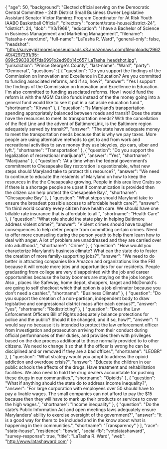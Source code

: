 {
  "age": 50,
  "background": "Elected official serving on the Democratic Central Committee - 24th District Small Business Owner Legislative Assistant Senator Victor Ramirez Program Coordinator for At Risk Youth IAABO Basketball Official",
  "directory": "content/state-house/district-24",
  "district": 24,
  "dob": "1/3/1968",
  "education": "I have a Bachelor of Science in Business Management and Marketing Management",
  "filename": "latasha-r-ward.md",
  "full-name": "LaTasha R. Ward",
  "general-only": false,
  "headshot": "http://surveygizmoresponseuploads.s3.amazonaws.com/fileuploads/296249/4297291/95-899c5983838f7da6991b2ed96b14c657_LaTasha_headshot.jpg",
  "jurisdiction": "Prince George's County",
  "last-name": "Ward",
  "party": "Democrat",
  "questions": [
    {
      "question": "Do you support the findings of the Commission on Innovation and Excellence in Education? Are you committed to funding associated reforms, and if so, how?",
      "answer": "Yes I support the findings of the Commission on Innovation and Excellence in Education. I'm also committed to funding associated reforms. How I would fund the reform is with the MGM Casino funds instead of the the money going into a general fund would like to see it put in a sat aside education fund.",
      "shortname": "Kirwan"
    },
    {
      "question": "Is Maryland’s transportation spending appropriately balanced between roads and transit? Does the state have the resources to meet its transportation needs? With the cancellation of the Red Line and the advent of BaltimoreLink, is the Baltimore region adequately served by transit?",
      "answer": "The state have adequate money to meet the transportation needs because that is why we pay taxes. More people are using alternative methods to get to and from work and recreational activities to save money they use bicycles, zip cars, ulber and  lyft.",
      "shortname": "Transportation"
    },
    {
      "question": "Do you support the legalization of recreational marijuana?",
      "answer": "Yes",
      "shortname": "Marijuana"
    },
    {
      "question": "At a time when the federal government’s commitment to Chesapeake Bay restoration is questionable, what new steps should Maryland take to protect this resource?",
      "answer": "We need to continue to educate the residents of Maryland on how to keep the resources in the the Chesapeake growing. People in this area love Crabs so if there is a shortage people are upset if communication is provided then the citizen can help protect the Chesapeake Bay.",
      "shortname": "Chesapeake Bay"
    },
    {
      "question": "What steps should Maryland take to ensure the broadest possible access to affordable health care?",
      "answer": "In third world country every citizen have health care. We should have one billable rate insurance that is affordable to all.",
      "shortname": "Health Care"
    },
    {
      "question": "What role should the state play in helping Baltimore address violent crime?",
      "answer": "Violent crimes should have tougher consequences to help deter people from committing certain crimes. Need to offer more counseling during the person youth to help them learn how to deal with anger. A lot of problem are unaddressed and they are carried over into adulthood.",
      "shortname": "Crime"
    },
    {
      "question": "How would you characterize Maryland’s business climate? What can the state do to foster the creation of more family-supporting jobs?",
      "answer": "We need to do better in attracting companies like Amazon and organizations like the  FBI because it will create more jobs and opportunities for our residents. People graduating from college are very disappointed with the job and career opportunities because the baby boomers are staying on the jobs longer. Also , places like Safeway, home depot, shoppers, target and McDonald's are going to self checkout which that option is a  job eliminator because you don't need a cashier.",
      "shortname": "Business Climate"
    },
    {
      "question": "Do you support the creation of a non-partisan, independent body to draw legislative and congressional district maps after each census?",
      "answer": "yes",
      "shortname": "Redistricting"
    },
    {
      "question": "Does the Law Enforcement Officers Bill of Rights adequately balance protections for police and the public? Should it be changed, and if so, how?",
      "answer": "I would say no because it is intended to protect the law enforcement officer from investigation and prosecution arriving from their conduct during official performances of their duties, and provides them with privileges based on the due process additional to those normally provided to to other citizens. We need to change it so that if the officer is wrong he can  be disciplined and or removed if they are a bad officer.",
      "shortname": "LEOBR"
    },
    {
      "question": "What strategy would you adopt to address the opioid addiction and overdose crisis?",
      "answer": "Educate the children in our public schools the affects of the drugs. Have treatment and rehabilitation facilities. We also need to hold the drug dealers accountable for pushing these drugs in our communities.",
      "shortname": "Opioids"
    },
    {
      "question": "What if anything should the state do to address income inequality?",
      "answer": "For large corporation with employees over 50 should have to pay a livable wages. The small companies can not afford to pay the $15  because then they will have to mark up their products or services to cover the high wages.",
      "shortname": "Income inequality"
    },
    {
      "question": "Do the state’s Public Information Act and open meetings laws adequately ensure Marylanders’ ability to exercise oversight of the government?",
      "answer": "It is a good way for them to be included and in the know about what is happening in their communities.",
      "shortname": "Transparency"
    }
  ],
  "race": "state-house",
  "residence": "bowie",
  "social-fb": "votelatashaward",
  "survey-response": true,
  "title": "LaTasha R. Ward",
  "web": "http://www.latashaward.com"
}
